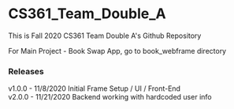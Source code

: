 # CS361_Team_Double_A
This is Fall 2020 CS361 Team Double A's Github Repository

For Main Project - Book Swap App, go to book_webframe directory

### Releases
v1.0.0 - 11/8/2020 Initial Frame Setup / UI / Front-End<br>
v2.0.0 - 11/21/2020 Backend working with hardcoded user info
